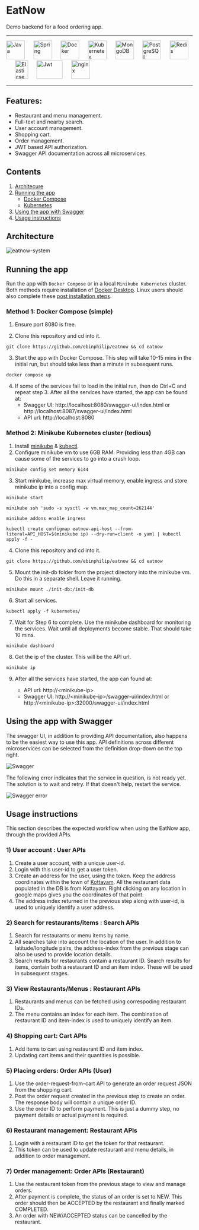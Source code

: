 # EatNow

Demo backend for a food ordering app.

---

<img src="./logos/java-original-wordmark.svg" alt="Java" width="50" height="50"/>&nbsp;&nbsp;&nbsp;&nbsp;&nbsp;&nbsp;<img src="./logos/spring-original-wordmark.svg" alt="Spring" width="50" height="50"/>&nbsp;&nbsp;&nbsp;&nbsp;&nbsp;&nbsp;<img src="./logos/docker-original-wordmark.svg" alt="Docker" width="50" height="50"/>&nbsp;&nbsp;&nbsp;&nbsp;&nbsp;&nbsp;<img src="./logos/kubernetes-plain-wordmark.svg" alt="Kubernetes" width="50" height="50"/>&nbsp;&nbsp;&nbsp;&nbsp;&nbsp;&nbsp;<img src="./logos/mongodb-original-wordmark.svg" alt="MongoDB" width="50" height="50"/>&nbsp;&nbsp;&nbsp;&nbsp;&nbsp;&nbsp;<img src="./logos/postgresql-original-wordmark.svg" alt="PostgreSQL" width="50" height="50"/>&nbsp;&nbsp;&nbsp;&nbsp;&nbsp;&nbsp;<img src="./logos/redis-original-wordmark.svg" alt="Redis" width="50" height="50"/>&nbsp;&nbsp;&nbsp;&nbsp;&nbsp;&nbsp;<img src="./logos/elasticsearch-logo.svg" alt="Elasticsearch" width="35" height="50"/>&nbsp;&nbsp;&nbsp;&nbsp;&nbsp;&nbsp;<img src="./logos/jwt-logo.svg" alt="Jwt" width="70
" height="50"/>&nbsp;&nbsp;&nbsp;&nbsp;&nbsp;&nbsp;<img src="./logos/nginx-original.svg" alt="nginx" width="50" height="50"/>

---

## Features:

- Restaurant and menu management.
- Full-text and nearby search.
- User account management.
- Shopping cart.
- Order management.
- JWT based API authorization.
- Swagger API documentation across all microservices.

## Contents
1. [Architecure](#architecture)
2. [Running the app](#running)
    - [Docker Compose](#docker)
    - [Kubernetes](#kubernetes)
3. [Using the app with Swagger](#swagger)
4. [Usage instructions](#usage)

## Architecture <a name="architecture"></a>
<img src="eatnow-system.svg" alt="eatnow-system" width="
" height=""/>

## Running the app <a name="running"></a>
Run the app with ```Docker Compose``` or in a local ```Minikube Kubernetes``` cluster. Both methods require installation of [Docker Desktop](https://www.docker.com/products/docker-desktop/). Linux users should also complete these [post installation steps](https://docs.docker.com/engine/install/linux-postinstall/#manage-docker-as-a-non-root-user).

### Method 1: Docker Compose (simple) <a name="docker"></a>

1) Ensure port 8080 is free.

2) Clone this repository and cd into it.
```
git clone https://github.com/ebinphilip/eatnow && cd eatnow
```
3) Start the app with Docker Compose. This step will take 10-15 mins in the initial run, but should take less than a minute in subsequent runs.
```
docker compose up
``` 
4) If some of the services fail to load in the initial run, then do Ctrl+C and repeat step 3. After all the services have started, the app can be found at:
    - Swagger UI: http://localhost:8080/swagger-ui/index.html or http://localhost:8087/swagger-ui/index.html
    - API url: http://localhost:8080

### Method 2: Minikube Kubernetes cluster (tedious) <a name="kubernetes"></a>

1) Install [minikube](https://minikube.sigs.k8s.io/docs/start/) & [kubectl](https://kubernetes.io/docs/tasks/tools/).
2) Configure minikube vm to use 6GB RAM. Providing less than 4GB can cause some of the services to go into a crash loop.
```
minikube config set memory 6144
```
3) Start minikube, increase max virtual memory, enable ingress and store minikube ip into a config map.
```
minikube start
```
```
minikube ssh 'sudo -s sysctl -w vm.max_map_count=262144'
```
```
minikube addons enable ingress
```
```
kubectl create configmap eatnow-api-host --from-literal=API_HOST=$(minikube ip) --dry-run=client -o yaml | kubectl apply -f -
```
4) Clone this repository and cd into it.
```
git clone https://github.com/ebinphilip/eatnow && cd eatnow
```
5) Mount the init-db folder from the project directory into the minikube vm. Do this in a separate shell. Leave it running.
```
minikube mount ./init-db:/init-db
```
6) Start all services.
```
kubectl apply -f kubernetes/
```
7) Wait for Step 6 to complete. Use the minikube dashboard for monitoring the services. Wait until all deployments become stable. That should take 10 mins.
```
minikube dashboard
```
8) Get the ip of the cluster. This will be the API url.
```
minikube ip
```
9) After all the services have started, the app can found at:

    - API url: http://\<minikube-ip>
    - Swagger UI: http://\<minikube-ip>/swagger-ui/index.html or http://\<minikube-ip>:32000/swagger-ui/index.html

## Using the app with Swagger <a name="swagger"></a>
The swagger UI, in addition to providing API documentation, also happens to be the easiest way to use this app. API definitions across different microservices can be selected from the definition drop-down on the top right.

![Swagger](Swagger.png "")

The following error indicates that the service in question, is not ready yet. The solution is to wait and retry. If that doesn't help, restart the service.

![Swagger error](SwaggerError.png "")

## Usage instructions <a name="usage"></a>

This section describes the expected workflow when using the EatNow app, through the provided APIs.
### 1) User account : User APIs
1) Create a user account, with a unique user-id.
2) Login with this user-id to get a user token.
3) Create an address for the user, using the token. Keep the address coordinates within the town of [Kottayam](https://goo.gl/maps/418YqgD2kbRjadEMA). All the restaurant data populated in the DB is from Kottayam. Right clicking on any location in google maps gives you the coordinates of that point.
4) The address index returned in the previous step along with user-id, is used to uniquely identify a user address.

### 2) Search for restaurants/items : Search APIs
1) Search for restaurants or menu items by name.
2) All searches take into account the location of the user. In addition to latitude/longitude pairs, the address-index from the previous stage can also be used to provide location details.
4) Search results for restaurants contain a restaurant ID. Search results for items, contain both a restaurant ID and an item index. These will be used in subsequent stages.

### 3) View Restaurants/Menus : Restaurant APIs
1) Restaurants and menus can be fetched using correspoding restaurant IDs.
2) The menu contains an index for each item. The combination of restaurant ID and item-index is used to uniquely identify an item.

### 4) Shopping cart: Cart APIs
1) Add items to cart using restaurant ID and item index.
2) Updating cart items and their quantities is possible.

### 5) Placing orders: Order APIs (User)
1) Use the order-request-from-cart API to generate an order request JSON from the shopping cart.
2) Post the order request created in the previous step to create an order. The response body will contain a unique order ID.
3) Use the order ID to perform payment. This is just a dummy step, no payment details or actual payment is required.

### 6) Restaurant management: Restaurant APIs
1) Login with a restaurant ID to get the token for that restaurant.
2) This token can be used to update restaurant and menu details, in addition to order management.


### 7) Order management: Order APIs (Restaurant)
1) Use the restaurant token from the previous stage to view and manage orders.
2) After payment is complete, the status of an order is set to NEW. This order should then be ACCEPTED by the restaurant and finally marked COMPLETED.
3) An order with NEW/ACCEPTED status can be cancelled by the restaurant.







